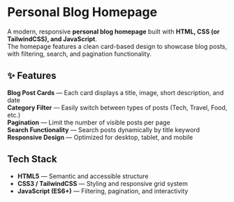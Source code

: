 #  Personal Blog Homepage

A modern, responsive **personal blog homepage** built with **HTML, CSS (or TailwindCSS), and JavaScript**.  
The homepage features a clean card-based design to showcase blog posts, with filtering, search, and pagination functionality.


## ✨ Features
 **Blog Post Cards** — Each card displays a title, image, short description, and date  
**Category Filter** — Easily switch between types of posts (Tech, Travel, Food, etc.)  
 **Pagination** — Limit the number of visible posts per page  
 **Search Functionality** — Search posts dynamically by title keyword  
 **Responsive Design** — Optimized for desktop, tablet, and mobile  


## Tech Stack
- **HTML5** — Semantic and accessible structure  
- **CSS3 / TailwindCSS** — Styling and responsive grid system  
- **JavaScript (ES6+)** — Filtering, pagination, and interactivity  




